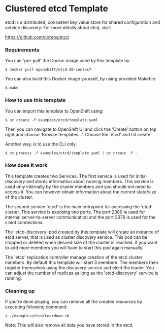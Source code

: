 Clustered etcd Template
========================

etcd is a distributed, consistent key value store for shared configuration and
service discovery. For more details about etcd, visit:

https://github.com/coreos/etcd

### Requirements

You can 'pre-pull' the Docker image used by this template by:

```
$ docker pull openshift/etcd-20-centos7
```

You can also build this Docker image yourself, by using provided Makefile:

```
$ make
```

### How to use this template

You can import this template to OpenShift using:

```
$ oc create -f examples/etcd/template.yaml
```

Then you can navigate to OpenShift UI and click the 'Create' button on top right
and choose 'Browse templates...'. Choose the 'etcd' and hit create.

Another way, is to use the CLI only:

```
$ oc process -f examples/etcd/template.yaml | oc create -f -
```

### How does it work

This template creates two Services. The first service is used for initial
discovery and stores information about running members. This service is used
only internally by the cluster members and you should not need to access it.
You can however obtain information about the current state/size of the cluster.

The second service 'etcd' is the main entrypoint for accessing the 'etcd'
cluster. This service is exposing two ports. The port 2380 is used for internal
server-to-server communication and the port 2379 is used for the client
connections.

The 'etcd-discovery' pod created by this template will create an instance of
etcd server, that is used as cluster discovery service. This pod can be stopped
or deleted when desired size of the cluster is reached. If you want to add more
members you will have to start this pod again manually.

The 'etcd' replication controller manage creation of the etcd cluster members.
By default this template will start 3 members. The members then register
themselves using the discovery service and elect the leader. You can adjust the
number of replicas as long as the 'etcd-discovery' service is running.

### Cleaning up

If you're done playing, you can remove all the created resources by executing
following command:

```
$ ./examples/etcd/teardown.sh
```

Note: This will also remove all data you have stored in the etcd.
